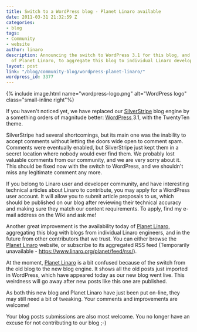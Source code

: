 ```yaml
---
title: Switch to a WordPress blog - Planet Linaro available
date: 2011-03-31 21:32:59 Z
categories:
- blog
tags:
- Community
- website
author: linaro
description: Announcing the switch to WordPress 3.1 for this blog, and the availability
  of Planet Linaro, to aggregate this blog to individual Linaro developer blogs.
layout: post
link: "/blog/community-blog/wordpress-planet-linaro/"
wordpress_id: 3377
---
```


{% include image.html name="wordpress-logo.png" alt="WordPress logo" class="small-inline right"%}

If you haven't noticed yet, we have replaced our [SilverStripe](http://www.silverstripe.com/) blog engine by a something orders of magnitude better: [WordPress ](http://wordpress.org)3.1, with the TwentyTen theme.

SilverStripe had several shortcomings, but its main one was the inability to accept comments without letting the doors wide open to comment spam. Comments were eventually enabled, but SilverStripe just kept them in a secret location where nobody would ever find them. We probably lost valuable comments from our community, and we are very sorry about it. This should be fixed now with the switch to WordPress, and we shouldn't miss any legitimate comment any more.

If you belong to Linaro user and developer community, and have interesting technical articles about Linaro to contribute, you may apply for a WordPress user account. It will allow you to submit article proposals to us, which should be published on our blog after reviewing their technical accuracy and making sure they match our content requirements. To apply, find my e-mail address on the Wiki and ask me!

Another great improvement is the availability today of [Planet Linaro](https://www.linaro.org/planet/), aggregating this blog with blogs from individual Linaro engineers, and in the future from other contributors that we trust. You can either browse the [Planet Linaro](https://www.linaro.org/planet/) website, or subscribe to its aggregated RSS feed (Temporarily unavailable - https://www.linaro.org/planet/feed/rss/).

At the moment, [Planet Linaro](https://www.linaro.org/planet/) is a bit confused because of the switch from the old blog to the new blog engine. It shows all the old posts just imported in WordPress, which have appeared today as our new blog went live. This weirdness will go away after new posts like this one are published.

As both this new blog and Planet Linaro have just been put on-line, they may still need a bit of tweaking. Your comments and improvements are welcome!

Your blog posts submissions are also most welcome. You no longer have an excuse for not contributing to our blog ;-)